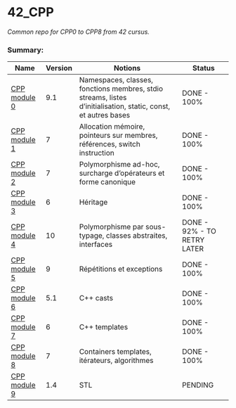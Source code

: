 
# 42_CPP
*Common repo for CPP0 to CPP8 from 42 cursus.*

  ### Summary:

  
|  Name| Version | Notions | Status |
|--|--|--|--|
| [CPP module 0](https://cdn.intra.42.fr/pdf/pdf/79781/fr.subject.pdf) | 9.1 | Namespaces, classes, fonctions membres, stdio streams, listes d’initialisation, static, const, et autres bases | DONE - 100% |
| [CPP module 1](https://cdn.intra.42.fr/pdf/pdf/79884/fr.subject.pdf) | 7 | Allocation mémoire, pointeurs sur membres, références, switch instruction | DONE - 100% |
| [CPP module 2](https://cdn.intra.42.fr/pdf/pdf/79797/fr.subject.pdf) | 7 | Polymorphisme ad-hoc, surcharge d’opérateurs et forme canonique | DONE - 100% |
| [CPP module 3](https://cdn.intra.42.fr/pdf/pdf/79805/fr.subject.pdf) | 6 | Héritage |  DONE - 100% |
| [CPP module 4](https://cdn.intra.42.fr/pdf/pdf/79072/fr.subject.pdf) | 10 | Polymorphisme par sous-typage, classes abstraites, interfaces | DONE - 92% - TO RETRY LATER |
| [CPP module 5](https://cdn.intra.42.fr/pdf/pdf/79159/fr.subject.pdf) | 9 | Répétitions et exceptions | DONE - 100% |
| [CPP module 6](https://cdn.intra.42.fr/pdf/pdf/84213/fr.subject.pdf) | 5.1 | C++ casts | DONE - 100% |
| [CPP module 7](https://cdn.intra.42.fr/pdf/pdf/79164/fr.subject.pdf) | 6 | C++ templates | DONE - 100% |
| [CPP module 8](https://cdn.intra.42.fr/pdf/pdf/86461/fr.subject.pdf) | 7 | Containers templates, itérateurs, algorithmes | DONE - 100% |
| [CPP module 9](https://cdn.intra.42.fr/pdf/pdf/87131/en.subject.pdf) | 1.4 | STL | PENDING |


